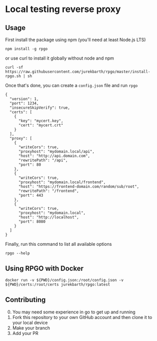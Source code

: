 # Local testing reverse proxy

## Usage
First install the package using npm (you'll need at least Node.js LTS)
```
npm install -g rpgo
```
or use curl to install it globally without node and npm
```
curl -sf https://raw.githubusercontent.com/jurekbarth/rpgo/master/install-rpgo.sh | sh
```

Once that's done, you can create a `config.json` file and run `rpgo`
```
{
  "version": 1,
  "port": 1234,
  "insecureSkipVerify": true,
  "certs": [
    {
      "key": "mycert.key",
      "cert": "mycert.crt"
    }
  ],
  "proxy": [
    {
      "writeCors": true,
      "proxyhost": "mydomain.local/api",
      "host": "http://api.domain.com",
      "rewritePath": "/api",
      "port": 80
    },
    {
      "writeCors": true,
      "proxyhost": "mydomain.local/frontend",
      "host": "https://frontend-domain.com/random/sub/root",
      "rewritePath": "/frontend",
      "port": 443
    },
    {
      "writeCors": true,
      "proxyhost": "mydomain.local",
      "host": "http://localhost",
      "port": 8080
    }
  ]
}
```

Finally, run this command to list all available options
```
rpgo --help
```

## Using RPGO with Docker
`docker run -v ${PWD}/config.json:/root/config.json -v ${PWD}/certs:/root/certs jurekbarth/rpgo:latest`

## Contributing
0. You may need some experience in go to get up and running
1. Fork this repository to your own GitHub account and then clone it to your local device
2. Make your branch
3. Add your PR

